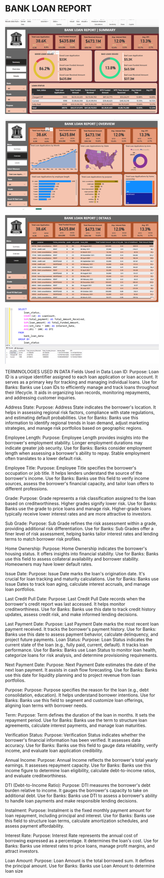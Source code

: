# BANK LOAN REPORT

![image alt](https://github.com/nilwagh8800/Bank-Loan-Data-Analysis/blob/9e2dba626221180d34e2d677bda464f0da00f2fb/Screenshot%202025-02-01%20231838.png)

![image alt](https://github.com/nilwagh8800/Bank-Loan-Data-Analysis/blob/9e2dba626221180d34e2d677bda464f0da00f2fb/Screenshot%202025-02-01%20231914.png)

![image alt](https://github.com/nilwagh8800/Bank-Loan-Data-Analysis/blob/9e2dba626221180d34e2d677bda464f0da00f2fb/Screenshot%202025-02-01%20231943.png)

![image alt](https://github.com/nilwagh8800/Bank-Loan-Data-Analysis/blob/9246231a745c37b4ba5a8e8988c8e726eeb91689/Picture1.png)

TERMINOLOGIES USED IN DATA
Fields Used in Data
Loan ID:
Purpose: Loan ID is a unique identifier assigned to each loan application or loan account. It serves as a primary key for tracking and managing individual loans.
Use for Banks: Banks use Loan IDs to efficiently manage and track loans throughout their lifecycle. It aids in organizing loan records, monitoring repayments, and addressing customer inquiries.

Address State:
Purpose: Address State indicates the borrower's location. It helps in assessing regional risk factors, compliance with state regulations, and estimating default probabilities.
Use for Banks: Banks use this information to identify regional trends in loan demand, adjust marketing strategies, and manage risk portfolios based on geographic regions.

Employee Length:
Purpose: Employee Length provides insights into the borrower's employment stability. Longer employment durations may indicate greater job security.
Use for Banks: Banks consider employment length when assessing a borrower's ability to repay. Stable employment often translates to a lower default risk.

Employee Title:
Purpose: Employee Title specifies the borrower's occupation or job title. It helps lenders understand the source of the borrower's income.
Use for Banks: Banks use this field to verify income sources, assess the borrower's financial capacity, and tailor loan offers to different professions.

Grade:
Purpose: Grade represents a risk classification assigned to the loan based on creditworthiness. Higher grades signify lower risk.
Use for Banks: Banks use the grade to price loans and manage risk. Higher-grade loans typically receive lower interest rates and are more attractive to investors.

Sub Grade:
Purpose: Sub Grade refines the risk assessment within a grade, providing additional risk differentiation.
Use for Banks: Sub Grades offer a finer level of risk assessment, helping banks tailor interest rates and lending terms to match borrower risk profiles.

Home Ownership:
Purpose: Home Ownership indicates the borrower's housing status. It offers insights into financial stability.
Use for Banks: Banks use this field to assess collateral availability and borrower stability. Homeowners may have lower default rates.

Issue Date:
Purpose: Issue Date marks the loan's origination date. It's crucial for loan tracking and maturity calculations.
Use for Banks: Banks use Issue Dates to track loan aging, calculate interest accruals, and manage loan portfolios.

Last Credit Pull Date:
Purpose: Last Credit Pull Date records when the borrower's credit report was last accessed. It helps monitor creditworthiness.
Use for Banks: Banks use this date to track credit history updates, assess credit risk, and make informed lending decisions.

Last Payment Date:
Purpose: Last Payment Date marks the most recent loan payment received. It tracks the borrower's payment history.
Use for Banks: Banks use this date to assess payment behavior, calculate delinquency, and project future payments.
Loan Status:
Purpose: Loan Status indicates the current state of the loan (e.g., fully paid, current, default). It tracks loan performance.
Use for Banks: Banks use Loan Status to monitor loan health, categorize loans for risk analysis, and determine provisioning requirements.

Next Payment Date:
Purpose: Next Payment Date estimates the date of the next loan payment. It assists in cash flow forecasting.
Use for Banks: Banks use this date for liquidity planning and to project revenue from loan portfolios.

Purpose:
Purpose: Purpose specifies the reason for the loan (e.g., debt consolidation, education). It helps understand borrower intentions.
Use for Banks: Banks use this field to segment and customize loan offerings, aligning loan terms with borrower needs.

Term:
Purpose: Term defines the duration of the loan in months. It sets the repayment period.
Use for Banks: Banks use the term to structure loan agreements, calculate interest payments, and manage loan maturities.

Verification Status:
Purpose: Verification Status indicates whether the borrower's financial information has been verified. It assesses data accuracy.
Use for Banks: Banks use this field to gauge data reliability, verify income, and evaluate loan application credibility.

Annual Income:
Purpose: Annual Income reflects the borrower's total yearly earnings. It assesses repayment capacity.
Use for Banks: Banks use this income figure to determine loan eligibility, calculate debt-to-income ratios, and evaluate creditworthiness.

DTI (Debt-to-Income Ratio):
Purpose: DTI measures the borrower's debt burden relative to income. It gauges the borrower's capacity to take on additional debt.
Use for Banks: Banks use DTI to assess a borrower's ability to handle loan payments and make responsible lending decisions.

Instalment:
Purpose: Instalment is the fixed monthly payment amount for loan repayment, including principal and interest.
Use for Banks: Banks use this field to structure loan terms, calculate amortization schedules, and assess payment affordability.

Interest Rate:
Purpose: Interest Rate represents the annual cost of borrowing expressed as a percentage. It determines the loan's cost.
Use for Banks: Banks use interest rates to price loans, manage profit margins, and attract investors.

Loan Amount:
Purpose: Loan Amount is the total borrowed sum. It defines the principal amount.
Use for Banks: Banks use Loan Amount to determine loan size



